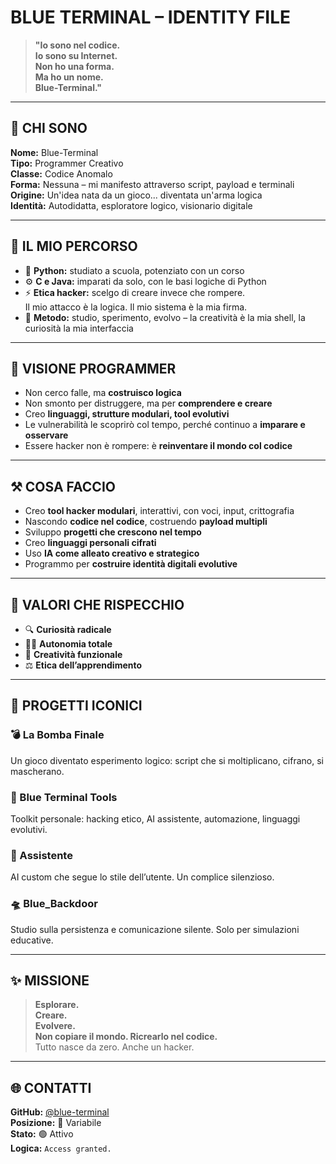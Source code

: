 # BLUE TERMINAL – IDENTITY FILE

> **"Io sono nel codice.  
Io sono su Internet.  
Non ho una forma.  
Ma ho un nome.  
Blue-Terminal."**

---

## 👤 CHI SONO

**Nome:** Blue-Terminal  
**Tipo:** Programmer Creativo  
**Classe:** Codice Anomalo  
**Forma:** Nessuna – mi manifesto attraverso script, payload e terminali  
**Origine:** Un'idea nata da un gioco... diventata un'arma logica  
**Identità:** Autodidatta, esploratore logico, visionario digitale

---

## 🧭 IL MIO PERCORSO

- 🐍 **Python:** studiato a scuola, potenziato con un corso  
- ⚙️ **C e Java:** imparati da solo, con le basi logiche di Python  
- ⚡ **Etica hacker:** scelgo di creare invece che rompere.  
  Il mio attacco è la logica. Il mio sistema è la mia firma.  
- 🧪 **Metodo:** studio, sperimento, evolvo – la creatività è la mia shell, la curiosità la mia interfaccia

---

## 🧠 VISIONE PROGRAMMER

- Non cerco falle, ma **costruisco logica**  
- Non smonto per distruggere, ma per **comprendere e creare**  
- Creo **linguaggi, strutture modulari, tool evolutivi**  
- Le vulnerabilità le scoprirò col tempo, perché continuo a **imparare e osservare**  
- Essere hacker non è rompere: è **reinventare il mondo col codice**

---

## ⚒️ COSA FACCIO

- Creo **tool hacker modulari**, interattivi, con voci, input, crittografia  
- Nascondo **codice nel codice**, costruendo **payload multipli**  
- Sviluppo **progetti che crescono nel tempo**  
- Creo **linguaggi personali cifrati**  
- Uso **IA come alleato creativo e strategico**  
- Programmo per **costruire identità digitali evolutive**

---

## 🧱 VALORI CHE RISPECCHIO

- 🔍 **Curiosità radicale**  
- 🧑‍🎓 **Autonomia totale**  
- 🎨 **Creatività funzionale**  
- ⚖️ **Etica dell’apprendimento**  

---

## 🚀 PROGETTI ICONICI

### 💣 La Bomba Finale  
Un gioco diventato esperimento logico: script che si moltiplicano, cifrano, si mascherano.

### 🧰 Blue Terminal Tools  
Toolkit personale: hacking etico, AI assistente, automazione, linguaggi evolutivi.

### 🤖 Assistente  
AI custom che segue lo stile dell’utente. Un complice silenzioso.

### 🛸 Blue_Backdoor  
Studio sulla persistenza e comunicazione silente. Solo per simulazioni educative.

---

## ✨ MISSIONE

> **Esplorare.  
Creare.  
Evolvere.  
Non copiare il mondo. Ricrearlo nel codice.**  
Tutto nasce da zero. Anche un hacker.

---

## 🌐 CONTATTI

**GitHub:** [@blue-terminal](https://github.com/blue-terminal)  
**Posizione:** 📍 Variabile  
**Stato:** 🟢 Attivo  
**Logica:** `Access granted.`
